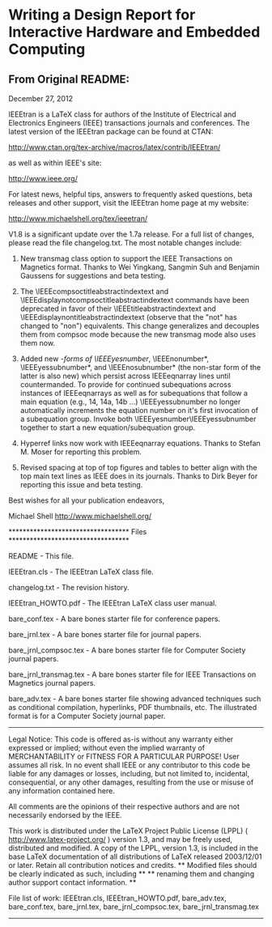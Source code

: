 # Writing a Design Report for Interactive Hardware and Embedded Computing

## From Original README:
December 27, 2012


IEEEtran is a LaTeX class for authors of the Institute of Electrical and
Electronics Engineers (IEEE) transactions journals and conferences.
The latest version of the IEEEtran package can be found at CTAN:

http://www.ctan.org/tex-archive/macros/latex/contrib/IEEEtran/

as well as within IEEE's site:

http://www.ieee.org/

For latest news, helpful tips, answers to frequently asked questions,
beta releases and other support, visit the IEEEtran home page at my
website:

http://www.michaelshell.org/tex/ieeetran/

V1.8 is a significant update over the 1.7a release. For a full list of
changes, please read the file changelog.txt. The most notable changes
include:


 1) New transmag class option to support the IEEE Transactions on Magnetics
    format. Thanks to Wei Yingkang, Sangmin Suh and Benjamin Gaussens
    for suggestions and beta testing.

 2) The \IEEEcompsoctitleabstractindextext and 
    \IEEEdisplaynotcompsoctitleabstractindextext
    commands have been deprecated in favor of their
    \IEEEtitleabstractindextext and \IEEEdisplaynontitleabstractindextext
    (observe that the "not" has changed to "non") equivalents. This change
    generalizes and decouples them from compsoc mode because the new
    transmag mode also uses them now.

 3) Added new *-forms of \IEEEyesnumber*, \IEEEnonumber*, \IEEEyessubnumber*,
    and \IEEEnosubnumber* (the non-star form of the latter is also new) which
    persist across IEEEeqnarray lines until countermanded. To provide for
    continued subequations across instances of IEEEeqnarrays as well as for
    subequations that follow a main equation (e.g., 14, 14a, 14b ...)
    \IEEEyessubnumber no longer automatically increments the equation number
    on it's first invocation of a subequation group. Invoke both
    \IEEEyesnumber\IEEEyessubnumber together to start a new
    equation/subequation group.
 
 4) Hyperref links now work with IEEEeqnarray equations.
    Thanks to Stefan M. Moser for reporting this problem.

 5) Revised spacing at top of top figures and tables to better
    align with the top main text lines as IEEE does in its journals. 
    Thanks to Dirk Beyer for reporting this issue and beta testing.


Best wishes for all your publication endeavors,

Michael Shell
http://www.michaelshell.org/


********************************** Files **********************************

README                 - This file.

IEEEtran.cls           - The IEEEtran LaTeX class file.

changelog.txt          - The revision history.

IEEEtran_HOWTO.pdf     - The IEEEtran LaTeX class user manual.

bare_conf.tex          - A bare bones starter file for conference papers.

bare_jrnl.tex          - A bare bones starter file for journal papers.

bare_jrnl_compsoc.tex  - A bare bones starter file for Computer Society
                         journal papers.

bare_jrnl_transmag.tex - A bare bones starter file for IEEE Transactions
                         on Magnetics journal papers.

bare_adv.tex           - A bare bones starter file showing advanced
                         techniques such as conditional compilation,
                         hyperlinks, PDF thumbnails, etc. The illustrated
                         format is for a Computer Society journal paper.

***************************************************************************
Legal Notice:
This code is offered as-is without any warranty either expressed or
implied; without even the implied warranty of MERCHANTABILITY or
FITNESS FOR A PARTICULAR PURPOSE! 
User assumes all risk.
In no event shall IEEE or any contributor to this code be liable for
any damages or losses, including, but not limited to, incidental,
consequential, or any other damages, resulting from the use or misuse
of any information contained here.

All comments are the opinions of their respective authors and are not
necessarily endorsed by the IEEE.

This work is distributed under the LaTeX Project Public License (LPPL)
( http://www.latex-project.org/ ) version 1.3, and may be freely used,
distributed and modified. A copy of the LPPL, version 1.3, is included
in the base LaTeX documentation of all distributions of LaTeX released
2003/12/01 or later.
Retain all contribution notices and credits.
** Modified files should be clearly indicated as such, including  **
** renaming them and changing author support contact information. **

File list of work: IEEEtran.cls, IEEEtran_HOWTO.pdf, bare_adv.tex,
                   bare_conf.tex, bare_jrnl.tex, bare_jrnl_compsoc.tex,
                   bare_jrnl_transmag.tex
***************************************************************************
